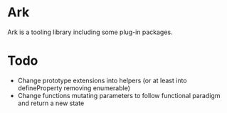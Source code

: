 # Ark
Ark is a tooling library including some plug-in packages.

# Todo
- Change prototype extensions into helpers (or at least into defineProperty removing enumerable)
- Change functions mutating parameters to follow functional paradigm and return a new state
